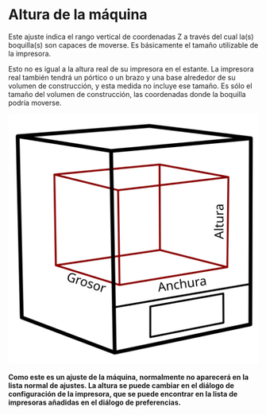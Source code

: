 Altura de la máquina
====
Este ajuste indica el rango vertical de coordenadas Z a través del cual la(s) boquilla(s) son capaces de moverse. Es básicamente el tamaño utilizable de la impresora.

Esto no es igual a la altura real de su impresora en el estante. La impresora real también tendrá un pórtico o un brazo y una base alrededor de su volumen de construcción, y esta medida no incluye ese tamaño. Es sólo el tamaño del volumen de construcción, las coordenadas donde la boquilla podría moverse.

![Las dimensiones del volumen de construcción](../images/build_volume_dimensions.svg)

**Como este es un ajuste de la máquina, normalmente no aparecerá en la lista normal de ajustes. La altura se puede cambiar en el diálogo de configuración de la impresora, que se puede encontrar en la lista de impresoras añadidas en el diálogo de preferencias.**
